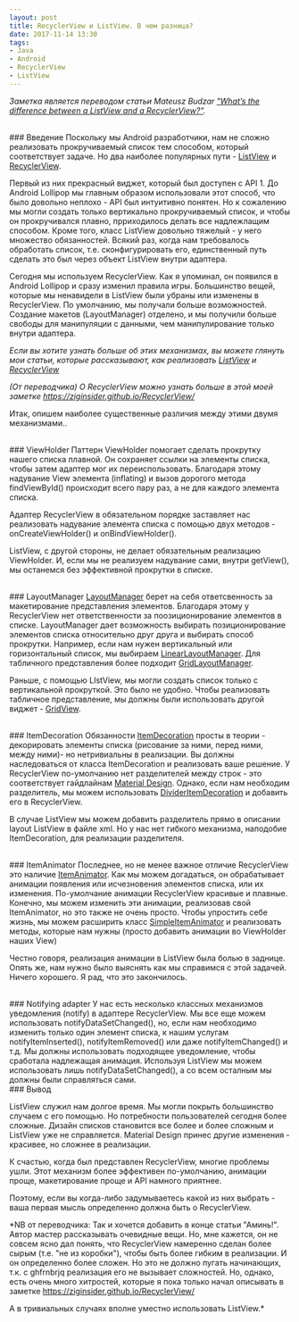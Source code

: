 ```yaml
---
layout: post
title: RecyclerView и ListView. В чем разница?
date: 2017-11-14 13:30
tags:
- Java
- Android
- RecyclerView
- ListView
---
```

*Заметка является переводом статьи Mateusz Budzar  <a href="https://proandroiddev.com/whats-the-difference-between-a-listview-and-a-recyclerview-cc02a2276b2c">"What’s the difference between a ListView and a RecyclerView?"</a>.*

<br>
### Введение
Поскольку мы Android разработчики, нам не сложно реализовать прокручиваемый список тем способом, который соответствует задаче. Но два наиболее популярных пути - <a href="https://developer.android.com/reference/android/widget/ListView.html">ListView</a> и <a href="https://developer.android.com/reference/android/support/v7/widget/RecyclerView.html">RecyclerView</a>.

Первый из них прекрасный виджет, который был доступен с API 1. До Android Lollipop мы главным образом использовали этот способ, что было довольно неплохо - API был интуитивно понятен. Но к сожалению мы могли создать только вертикально прокручиваемый список, и чтобы он прокручивался плавно, прриходилось делать все надлежлащим способом. Кроме того, класс ListView довольно тяжелый - у него множество обязанностей. Всякий раз, когда нам требовалось обработать список, т.е. сконфигурировать его, единственный путь сделать это был через объект ListView внутри адаптера.

Сегодня мы используем RecyclerView. Как я упоминал, он появился в Android Lollipop и сразу изменил правила игры. Большинство вещей, которые мы ненавидели в ListView были убраны или изменены в RecyclerView. По умолчанию, мы получали больше возможностей. Создание макетов (LayoutManager) отделено, и мы получили больше свободы для манипуляции с данными, чем манипулирование только внутри адаптера.

*Если вы хотите узнать больше об этих механизмах, вы можете глянуть мои статьи, которые рассказывают, как реализовать <a href="https://medium.com/@mateuszbudzar/how-to-implement-a-listview-d5a2f718a7f1">ListView</a> и <a href="https://medium.com/@mateuszbudzar/how-to-implement-a-recyclerview-33fd4ff9988e">RecyclerView</a>*

*(От переводчика) O RecyclerView можно узнать больше в этой моей заметке <a href="https://ziginsider.github.io/RecyclerView/">https://ziginsider.github.io/RecyclerView/</a>*

Итак, опишем наиболее существенные различия между этими двумя механизмами..

<br>
### ViewHolder
Паттерн ViewHolder помогает сделать прокрутку нашего списка плавной. Он сохраняет ссылки на элементы списка, чтобы затем адаптер мог их переиспользовать. Благодаря этому надувание View элемента (inflating) и вызов дорогого метода findViewById() происходит всего пару раз, а не для каждого элемента списка.

Адаптер RecyclerView в обязательном порядке заставляет нас реализовать надувание элемента списка с помощью двух методов - onCreateViewHolder() и onBindViewHolder().

ListView, с другой стороны, не делает обязательным реализацию ViewHolder. И, если мы не реализуем надувание сами, внутри getView(), мы останемся без эффективной прокрутки в списке. 

<br>
### LayoutManager
<a href="https://developer.android.com/reference/android/support/v7/widget/RecyclerView.LayoutManager.html">LayoutManager</a> берет на себя ответсвенность за макетирование представления элементов. Благодаря этому у RecyclerView нет ответственности за поозиционирование элементов в списке. LayoutManager дает возможность выбирать позиционирование элементов списка относительно друг друга и выбирать способ прокрутки. Например, если нам нужен вертикальный или горизонтальный список, мы выбираем <a href="https://developer.android.com/reference/android/support/v7/widget/LinearLayoutManager.html">LinearLayoutManager</a>. Для табличного представления более подходит <a href="https://developer.android.com/reference/android/support/v7/widget/GridLayoutManager.html">GridLayoutManager</a>.

Раньше, с помощью LIstView, мы могли создать список только с вертикальной прокруткой. Это было не удобно. Чтобы реализовать табличное представление, мы должны были использовать другой виджет - <a href="https://developer.android.com/reference/android/widget/GridView.html">GridView</a>.

<br>
### ItemDecoration
Обязанности <a href="https://developer.android.com/reference/android/support/v7/widget/RecyclerView.ItemDecoration.html">ItemDecoration</a> просты в теории - декорировать элементы списка (рисование за ними, перед ними, между ними)- но нетривиальны в реализации. Вы должны наследоваться от класса ItemDecoration и реализовать ваше решение. У RecyclerView по-умолчанию нет разделителей между строк - это соответствует гайдлайнам <a href="https://material.io/guidelines/components/lists.html#">Material Design</a>. Однако, если нам необходим разделитель, мы можем использовать <a href="https://developer.android.com/reference/android/support/v7/widget/DividerItemDecoration.html">DividerItemDecoration</a> и добавить его в RecyclerView.

В случае ListView мы можем добавить разделитель прямо в описании layout ListView в файле xml. Но у нас нет гибкого механизма, наподобие ItemDecoration, для реализации разделителя.

<br>
### ItemAnimator
Последнее, но не менее важное отличие RecyclerView это наличие <a href="https://developer.android.com/reference/android/support/v7/widget/RecyclerView.ItemAnimator.html">ItemAnimator</a>. Как мы можем догадаться, он обрабатывает анимации появления или исчезновения элементов списка, или их изменения. По-умолчание анимации RecyclerView красивые и плавные. Конечно, мы можем изменить эти анимации, реализовав свой ItemAnimator, но это также не очень просто. Чтобы упростить себе жизнь, мы можем расширить класс <a href="https://developer.android.com/reference/android/support/v7/widget/SimpleItemAnimator.html">SimpleItemAnimator</a> и реализовать методы, которые нам нужны (просто добавить анимации во ViewHolder наших View)

Честно говоря, реализация анимации в ListView была болью в заднице. Опять же, нам нужно было выяснять как мы справимся с этой задачей. Ничего хорошего. Я рад, что это закончилось.

<br>
### Notifying adapter
У нас есть несколько классных механизмов уведомления (notify) в адаптере RecyclerView. Мы все еще можем использовать notifyDataSetChanged(), но, если нам необходимо изменить только один элемент списка, к нашим услугам notifyItemInserted(), notifyItemRemoved() или даже notifyItemChanged() и т.д. Мы должны использовать подходящее уведомление, чтобы сработала надлежащая анимация. Используя ListView мы можем использовать лишь notifyDataSetChanged(), а со всем осталным мы должны были справляться сами.

<br>
### Вывод

ListView служил нам долгое время. Мы могли покрыть большинство случаем с его помощью. Но потребности пользователей сегодня более сложные. Дизайн списков становится все более и более сложным и ListView уже не справляется. Material Design принес другие изменения - красивее, но сложнее в реализации.

К счастью, когда был представлен RecyclerView, многие проблемы ушли. Этот механизм более эффективен по-умолчанию, анимации проще, макетирование проще и API намного приятнее.

Поэтому, если вы когда-либо задумываетесь какой из них выбрать - ваша первая мысль определенно должна быть о RecyclerView.

*NB от переводчика: Так и хочется добавить в конце статьи "Аминь!". Автор мастер рассказывать очевидные вещи. Но, мне кажется, он не совсем ясно дал понять, что RecyclerView намеренно сделан более сырым  (т.е. "не из коробки"), чтобы быть более гибким в реализации. И он определенно более сложен. Но это не должно пугать начинающих, т.к. c ghfrnbrjq реализация его не вызывает сложностей. Но, однако, есть очень много хитростей, которые я пока только начал описывать в заметке <a href="https://ziginsider.github.io/RecyclerView/">https://ziginsider.github.io/RecyclerView/</a>

А в тривиальных случаях вполне уместно использовать ListView.*
